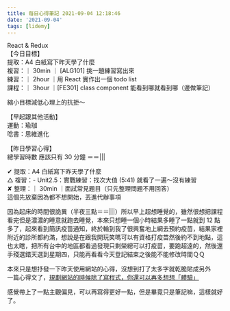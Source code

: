 ```yaml
---
title: 每日心得筆記 2021-09-04 12:18:46
date: '2021-09-04'
tags: [lidemy]
---
```


React & Redux  
【今日目標】  
提取：A4 白紙寫下昨天學了什麼  
複習：｜ 30min ｜ [ALG101] 挑一題練習寫出來  
練習：｜ 2hour ｜用 React 實作出一個 todo list  
課程：｜ 3hour ｜[FE301] class component 能看到哪就看到哪（邊做筆記）

縮小目標減低心理上的抗拒～

【早起跟其他活動】  
運動：瑜珈  
唸書：思維進化

【昨日學習心得】  
總學習時數 應該只有 30 分鐘 ＝＝|||

✔︎ 提取：A4 白紙寫下昨天學了什麼  
△ 複習：- Unit2.5：實戰練習：找次大值 (5:41) 就看了一遍～沒有練習  
✘ 整理：｜ 30min ｜面試常見題目（只先整理問題不用回答）  
這個先放棄因為都不想開始，丟進代辦事項

因為起床的時間很詭異（半夜三點＝＝|||）所以早上超想睡覺的，雖然很想把課程看完但是濃濃的睡意就跑去睡覺，本來只想睡一個小時結果多睡了一點就到 12 點多了，起來看到簡訊疫苗通知，終於輪到我了很興奮地上網去預約疫苗，結果家裡附近的診所都約滿，想說是在跟我開玩笑嗎可以有資格打疫苗然後約不到地點，這也太瞎，把所有台中的地區都看過發現只剩榮總可以打疫苗，要跑超遠的，然後還手殘選錯天選到星期四，只能再看看今天登記結束之後能不能修改時間ＱＱ

本來只是想抒發一下昨天使用網站的心得，沒想到打了太多字就乾脆貼成另外  
一篇心得文了，[規劃網站的時候除了寫程式，你還可以再多想想「體驗」](https://roroiii.coderbridge.io/2021/09/04/web-uiux/)

感覺帶上了一點主觀偏見，可以再寫得更好一點，但是畢竟只是筆記嘛，這樣就好了。
